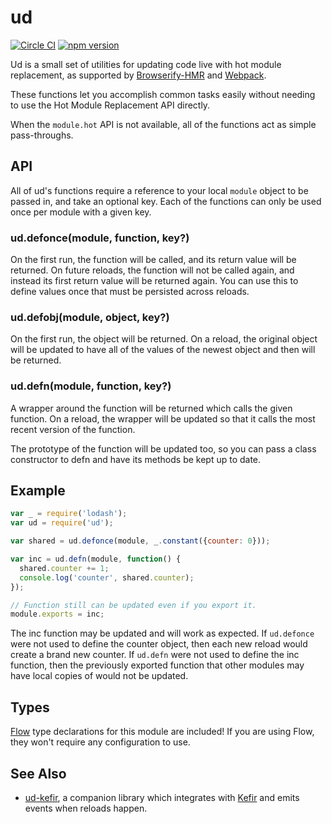 # ud

[![Circle CI](https://circleci.com/gh/AgentME/ud.svg?style=shield)](https://circleci.com/gh/AgentME/ud)
[![npm version](https://badge.fury.io/js/ud.svg)](https://badge.fury.io/js/ud)

Ud is a small set of utilities for updating code live with hot module
replacement, as supported by
[Browserify-HMR](https://github.com/AgentME/browserify-hmr) and
[Webpack](https://webpack.github.io/docs/hot-module-replacement.html).

These functions let you accomplish common tasks easily without needing to use
the Hot Module Replacement API directly.

When the `module.hot` API is not available, all of the functions act as simple
pass-throughs.

## API

All of ud's functions require a reference to your local `module` object to be
passed in, and take an optional key. Each of the functions can only be used
once per module with a given key.

### ud.defonce(module, function, key?)

On the first run, the function will be called, and its return value will be
returned. On future reloads, the function will not be called again, and instead
its first return value will be returned again. You can use this to define
values once that must be persisted across reloads.

### ud.defobj(module, object, key?)

On the first run, the object will be returned. On a reload, the original object
will be updated to have all of the values of the newest object and then will be
returned.

### ud.defn(module, function, key?)

A wrapper around the function will be returned which calls the given function.
On a reload, the wrapper will be updated so that it calls the most recent
version of the function.

The prototype of the function will be updated too, so you can pass a class
constructor to defn and have its methods be kept up to date.

## Example

```javascript
var _ = require('lodash');
var ud = require('ud');

var shared = ud.defonce(module, _.constant({counter: 0}));

var inc = ud.defn(module, function() {
  shared.counter += 1;
  console.log('counter', shared.counter);
});

// Function still can be updated even if you export it.
module.exports = inc;
```

The inc function may be updated and will work as expected. If `ud.defonce` were
not used to define the counter object, then each new reload would create a
brand new counter. If `ud.defn` were not used to define the inc function, then
the previously exported function that other modules may have local copies of
would not be updated.

## Types

[Flow](https://flowtype.org/) type declarations for this module are included!
If you are using Flow, they won't require any configuration to use.

## See Also

* [ud-kefir](https://github.com/AgentME/ud-kefir), a companion library which
  integrates with [Kefir](https://rpominov.github.io/kefir/) and emits events
  when reloads happen.
